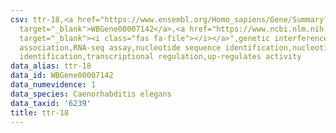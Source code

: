 ```yaml
---
csv: ttr-18,<a href="https://www.ensembl.org/Homo_sapiens/Gene/Summary?db=core;g=WBGene00007142"
  target="_blank">WBGene00007142</a>,<a href="https://www.ncbi.nlm.nih.gov/pubmed/27496166"
  target="_blank"><i class="fas fa-file"></i></a>",genetic interference,functional
  association,RNA-seq assay,nucleotide sequence identification,nucleotide sequence
  identification,transcriptional regulation,up-regulates activity
data_alias: ttr-18
data_id: WBGene00007142
data_numevidence: 1
data_species: Caenorhabditis elegans
data_taxid: '6239'
title: ttr-18
---
```


